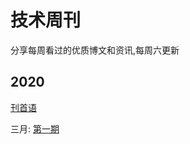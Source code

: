 # 技术周刊

分享每周看过的优质博文和资讯,每周六更新

## 2020

[刊首语](https://github.com/qiwang97/weekly/blob/master/docs/%E5%88%8A%E9%A6%96%E8%AF%AD.md)

三月: [第一期](https://github.com/qiwang97/weekly/blob/master/docs/weekly-1.md)
